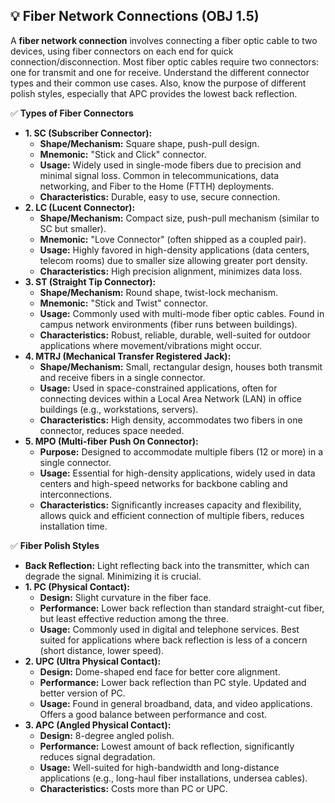 ## 💡 Fiber Network Connections (OBJ 1.5)

A **fiber network connection** involves connecting a fiber optic cable to two devices, using fiber connectors on each end for quick connection/disconnection. Most fiber optic cables require two connectors: one for transmit and one for receive. Understand the different connector types and their common use cases. Also, know the purpose of different polish styles, especially that APC provides the lowest back reflection.

✅ **Types of Fiber Connectors**
- **1. SC (Subscriber Connector):**
  - **Shape/Mechanism:** Square shape, push-pull design.
  - **Mnemonic:** "Stick and Click" connector.
  - **Usage:** Widely used in single-mode fibers due to precision and minimal signal loss. Common in telecommunications, data networking, and Fiber to the Home (FTTH) deployments.
  - **Characteristics:** Durable, easy to use, secure connection.
- **2. LC (Lucent Connector):**
  - **Shape/Mechanism:** Compact size, push-pull mechanism (similar to SC but smaller).
  - **Mnemonic:** "Love Connector" (often shipped as a coupled pair).
  - **Usage:** Highly favored in high-density applications (data centers, telecom rooms) due to smaller size allowing greater port density.
  - **Characteristics:** High precision alignment, minimizes data loss.
- **3. ST (Straight Tip Connector):**
  - **Shape/Mechanism:** Round shape, twist-lock mechanism.
  - **Mnemonic:** "Stick and Twist" connector.
  - **Usage:** Commonly used with multi-mode fiber optic cables. Found in campus network environments (fiber runs between buildings).
  - **Characteristics:** Robust, reliable, durable, well-suited for outdoor applications where movement/vibrations might occur.
- **4. MTRJ (Mechanical Transfer Registered Jack):**
  - **Shape/Mechanism:** Small, rectangular design, houses both transmit and receive fibers in a single connector.
  - **Usage:** Used in space-constrained applications, often for connecting devices within a Local Area Network (LAN) in office buildings (e.g., workstations, servers).
  - **Characteristics:** High density, accommodates two fibers in one connector, reduces space needed.
- **5. MPO (Multi-fiber Push On Connector):**
  - **Purpose:** Designed to accommodate multiple fibers (12 or more) in a single connector.
  - **Usage:** Essential for high-density applications, widely used in data centers and high-speed networks for backbone cabling and interconnections.
  - **Characteristics:** Significantly increases capacity and flexibility, allows quick and efficient connection of multiple fibers, reduces installation time.

✅ **Fiber Polish Styles**
- **Back Reflection:** Light reflecting back into the transmitter, which can degrade the signal. Minimizing it is crucial.
- **1. PC (Physical Contact):**
  - **Design:** Slight curvature in the fiber face.
  - **Performance:** Lower back reflection than standard straight-cut fiber, but least effective reduction among the three.
  - **Usage:** Commonly used in digital and telephone services. Best suited for applications where back reflection is less of a concern (short distance, lower speed).
- **2. UPC (Ultra Physical Contact):**
  - **Design:** Dome-shaped end face for better core alignment.
  - **Performance:** Lower back reflection than PC style. Updated and better version of PC.
  - **Usage:** Found in general broadband, data, and video applications. Offers a good balance between performance and cost.
- **3. APC (Angled Physical Contact):**
  - **Design:** 8-degree angled polish.
  - **Performance:** Lowest amount of back reflection, significantly reduces signal degradation.
  - **Usage:** Well-suited for high-bandwidth and long-distance applications (e.g., long-haul fiber installations, undersea cables).
  - **Characteristics:** Costs more than PC or UPC.